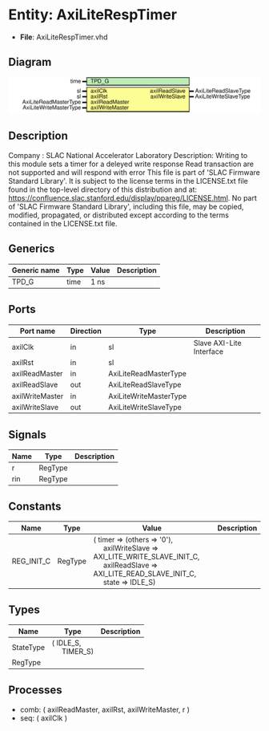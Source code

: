 # Entity: AxiLiteRespTimer

- **File**: AxiLiteRespTimer.vhd
## Diagram

![Diagram](AxiLiteRespTimer.svg "Diagram")
## Description

Company    : SLAC National Accelerator Laboratory
Description: Writing to this module sets a timer for a deleyed write response
             Read transaction are not supported and will respond with error
This file is part of 'SLAC Firmware Standard Library'.
It is subject to the license terms in the LICENSE.txt file found in the
top-level directory of this distribution and at:
   https://confluence.slac.stanford.edu/display/ppareg/LICENSE.html.
No part of 'SLAC Firmware Standard Library', including this file,
may be copied, modified, propagated, or distributed except according to
the terms contained in the LICENSE.txt file.
## Generics

| Generic name | Type | Value | Description |
| ------------ | ---- | ----- | ----------- |
| TPD_G        | time | 1 ns  |             |
## Ports

| Port name       | Direction | Type                   | Description              |
| --------------- | --------- | ---------------------- | ------------------------ |
| axilClk         | in        | sl                     | Slave AXI-Lite Interface |
| axilRst         | in        | sl                     |                          |
| axilReadMaster  | in        | AxiLiteReadMasterType  |                          |
| axilReadSlave   | out       | AxiLiteReadSlaveType   |                          |
| axilWriteMaster | in        | AxiLiteWriteMasterType |                          |
| axilWriteSlave  | out       | AxiLiteWriteSlaveType  |                          |
## Signals

| Name | Type    | Description |
| ---- | ------- | ----------- |
| r    | RegType |             |
| rin  | RegType |             |
## Constants

| Name       | Type    | Value                                                                                                                                                                                                                                                                                            | Description |
| ---------- | ------- | ------------------------------------------------------------------------------------------------------------------------------------------------------------------------------------------------------------------------------------------------------------------------------------------------ | ----------- |
| REG_INIT_C | RegType |  (       timer          => (others => '0'),<br><span style="padding-left:20px">       axilWriteSlave => AXI_LITE_WRITE_SLAVE_INIT_C,<br><span style="padding-left:20px">       axilReadSlave  => AXI_LITE_READ_SLAVE_INIT_C,<br><span style="padding-left:20px">       state          => IDLE_S) |             |
## Types

| Name      | Type                                                    | Description |
| --------- | ------------------------------------------------------- | ----------- |
| StateType | ( IDLE_S,<br><span style="padding-left:20px"> TIMER_S)  |             |
| RegType   |                                                         |             |
## Processes
- comb: ( axilReadMaster, axilRst, axilWriteMaster, r )
- seq: ( axilClk )
